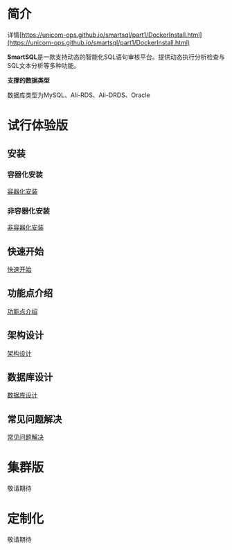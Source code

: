 # 简介

详情[https://unicom-ops.github.io/smartsql/part1/DockerInstall.html](https://unicom-ops.github.io/smartsql/part1/DockerInstall.html)

**SmartSQL**是一款支持动态的智能化SQL语句审核平台。提供动态执行分析检查与SQL文本分析等多种功能。

**支撑的数据类型**

数据库类型为MySQL、Ali-RDS、Ali-DRDS、Oracle

# 试行体验版

## 安装

### 容器化安装

[容器化安装](part1/DockerInstall.md)
### 非容器化安装

[非容器化安装](part1/Install.md)


## 快速开始

[快速开始](part1/QuickStart.md)

## 功能点介绍

[功能点介绍](part1/Function.md)
## 架构设计

[架构设计](part1/Architecture.md)
## 数据库设计

[数据库设计](part1/DataBase.md)

## 常见问题解决

[常见问题解决](part1/issue.md)
# 集群版

敬请期待

# 定制化

敬请期待